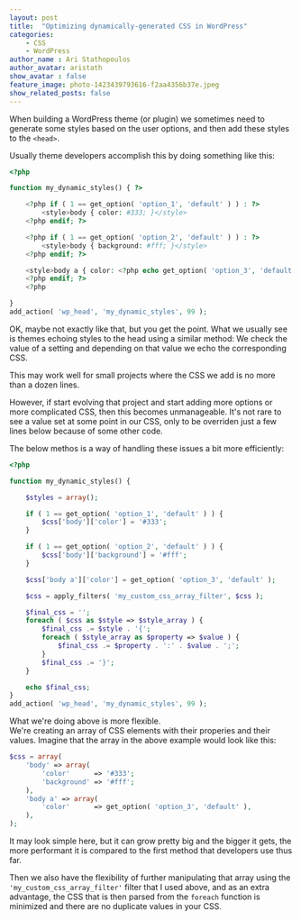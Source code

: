 ```yaml
---
layout: post
title:  "Optimizing dynamically-generated CSS in WordPress"
categories:
    - CSS
    - WordPress
author_name : Ari Stathopoulos
author_avatar: aristath
show_avatar : false
feature_image: photo-1423439793616-f2aa4356b37e.jpeg
show_related_posts: false
---
```

When building a WordPress theme (or plugin) we sometimes need to generate some styles based on the user options, and then add these styles to the `<head>`.

Usually theme developers accomplish this by doing something like this:

```php
<?php

function my_dynamic_styles() { ?>

    <?php if ( 1 == get_option( 'option_1', 'default' ) ) : ?>
        <style>body { color: #333; }</style>
    <?php endif; ?>

    <?php if ( 1 == get_option( 'option_2', 'default' ) ) : ?>
        <style>body { background: #fff; }</style>
    <?php endif; ?>

    <style>body a { color: <?php echo get_option( 'option_3', 'default' ); ?> }</style>
    <?php endif; ?>
    <?php

}
add_action( 'wp_head', 'my_dynamic_styles', 99 );
```
OK, maybe not exactly like that, but you get the point.
What we usually see is themes echoing styles to the head using a similar method: We check the value of a setting and depending on that value we echo the corresponding CSS.

This may work well for small projects where the CSS we add is no more than a dozen lines.

However, if start evolving that project and start adding more options or more complicated CSS, then this becomes unmanageable. It's not rare to see a value set at some point in our CSS, only to be overriden just a few lines below because of some other code.

The below methos is a way of handling these issues a bit more efficiently:

```php
<?php

function my_dynamic_styles() {

    $styles = array();

    if ( 1 == get_option( 'option_1', 'default' ) ) {
        $css['body']['color'] = '#333';
    }

    if ( 1 == get_option( 'option_2', 'default' ) ) {
        $css['body']['background'] = '#fff';
    }

    $css['body a']['color'] = get_option( 'option_3', 'default' );

    $css = apply_filters( 'my_custom_css_array_filter', $css );

    $final_css = '';
    foreach ( $css as $style => $style_array ) {
        $final_css .= $style . '{';
        foreach ( $style_array as $property => $value ) {
            $final_css .= $property . ':' . $value . ';';
        }
        $final_css .= '}';
    }

    echo $final_css;
}
add_action( 'wp_head', 'my_dynamic_styles', 99 );
```

What we're doing above is more flexible.  
We're creating an array of CSS elements with their properies and their values.
Imagine that the array in the above example would look like this:

```php
$css = array(
    'body' => array(
        'color'      => '#333';
        'background' => '#fff';
    ),
    'body a' => array(
        'color'      => get_option( 'option_3', 'default' ),
    ),
);
```

It may look simple here, but it can grow pretty big and the bigger it gets, the more performant it is compared to the first method that developers use thus far.

Then we also have the flexibility of further manipulating that array using the `'my_custom_css_array_filter'` filter that I used above, and as an extra advantage, the CSS that is then parsed from the `foreach` function is minimized and there are no duplicate values in your CSS.
